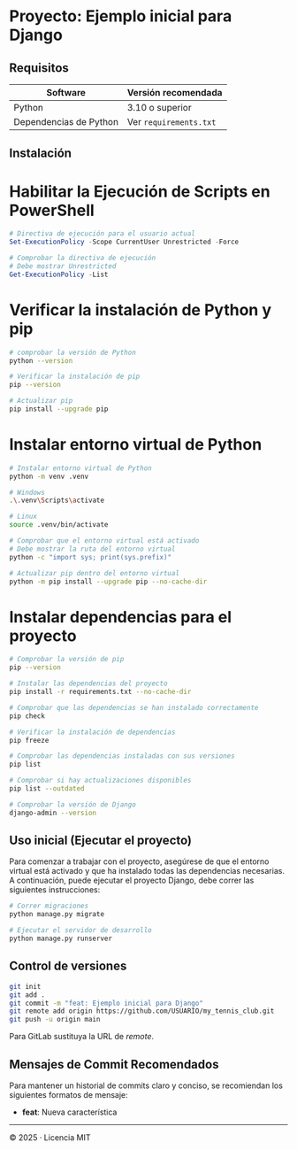 
# Proyecto: Ejemplo inicial para Django

## Requisitos
| Software | Versión recomendada |
|----------|--------------------|
| Python   | 3.10 o superior |
| Dependencias de Python | Ver `requirements.txt` |

## Instalación

# Habilitar la Ejecución de Scripts en PowerShell
```powershell
# Directiva de ejecución para el usuario actual
Set-ExecutionPolicy -Scope CurrentUser Unrestricted -Force

# Comprobar la directiva de ejecución
# Debe mostrar Unrestricted
Get-ExecutionPolicy -List
```

# Verificar la instalación de Python y pip
```bash
# comprobar la versión de Python
python --version

# Verificar la instalación de pip
pip --version

# Actualizar pip
pip install --upgrade pip
```

# Instalar entorno virtual de Python
```bash
# Instalar entorno virtual de Python
python -m venv .venv

# Windows
.\.venv\Scripts\activate

# Linux
source .venv/bin/activate

# Comprobar que el entorno virtual está activado
# Debe mostrar la ruta del entorno virtual
python -c "import sys; print(sys.prefix)"

# Actualizar pip dentro del entorno virtual
python -m pip install --upgrade pip --no-cache-dir
```

# Instalar dependencias para el proyecto
```bash
# Comprobar la versión de pip
pip --version

# Instalar las dependencias del proyecto
pip install -r requirements.txt --no-cache-dir

# Comprobar que las dependencias se han instalado correctamente
pip check

# Verificar la instalación de dependencias
pip freeze

# Comprobar las dependencias instaladas con sus versiones
pip list

# Comprobar si hay actualizaciones disponibles
pip list --outdated

# Comprobar la versión de Django
django-admin --version
```

## Uso inicial (Ejecutar el proyecto)
Para comenzar a trabajar con el proyecto, asegúrese de que el entorno virtual está activado y que ha instalado todas las dependencias necesarias. A continuación, puede ejecutar el proyecto Django, debe correr las siguientes instrucciones:

```bash
# Correr migraciones
python manage.py migrate

# Ejecutar el servidor de desarrollo
python manage.py runserver
```

## Control de versiones

```bash
git init
git add .
git commit -m "feat: Ejemplo inicial para Django"
git remote add origin https://github.com/USUARIO/my_tennis_club.git
git push -u origin main
```

Para GitLab sustituya la URL de *remote*.

## Mensajes de Commit Recomendados

Para mantener un historial de commits claro y conciso, se recomiendan los siguientes formatos de mensaje:

*   **feat**: Nueva característica

---

© 2025 · Licencia MIT
